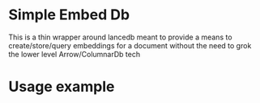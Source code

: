 # Simple Embed Db

This is a thin wrapper around lancedb meant to provide a means to create/store/query
embeddings for a document without the need to grok the lower level Arrow/ColumnarDb tech

# Usage example
